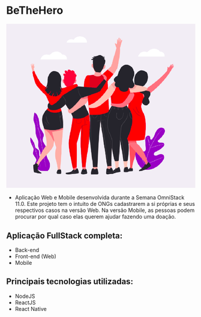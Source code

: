 # BeTheHero

![BeTheHero](ProjectImages/BeTheHero.png)

* Aplicação Web e Mobile desenvolvida durante a Semana OmniStack 11.0. Este projeto tem o intuito de ONGs cadastrarem a si próprias e seus respectivos casos na versão Web. Na versão Mobile, as pessoas podem procurar por qual caso elas querem ajudar fazendo uma doação.

## Aplicação FullStack completa:
* Back-end
* Front-end (Web)
* Mobile

## Principais tecnologias utilizadas:
* NodeJS
* ReactJS
* React Native